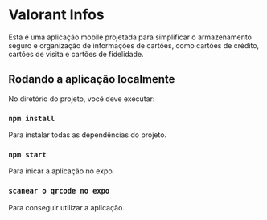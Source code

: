 # Valorant Infos

Esta é uma aplicação mobile projetada para simplificar o armazenamento seguro e organização de informações de cartões, como cartões de crédito, cartões de visita e cartões de fidelidade. 

## Rodando a aplicação localmente

No diretório do projeto, você deve executar: 

### `npm install`
Para instalar todas as dependências do projeto.

### `npm start`
Para inicar a aplicação no expo.

### `scanear o qrcode no expo`
Para conseguir utilizar a aplicação.
